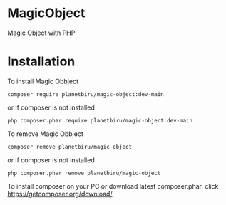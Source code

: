 # MagicObject
Magic Object with PHP

# Installation

To install Magic Obbject

```
composer require planetbiru/magic-object:dev-main
```

or if composer is not installed

```
php composer.phar require planetbiru/magic-object:dev-main
```

To remove Magic Obbject

```
composer remove planetbiru/magic-object
```

or if composer is not installed

```
php composer.phar remove planetbiru/magic-object
```

To install composer on your PC or download latest composer.phar, click https://getcomposer.org/download/ 